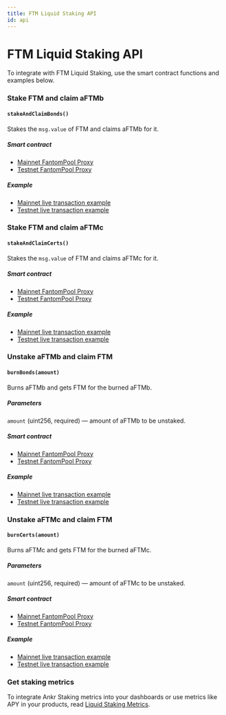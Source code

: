 ```yaml
---
title: FTM Liquid Staking API
id: api
---
```


# FTM Liquid Staking API

To integrate with FTM Liquid Staking, use the smart contract functions and examples below.

### Stake FTM and claim aFTMb

#### `stakeAndClaimBonds()`
 
Stakes the `msg.value` of FTM and claims aFTMb for it.

##### Smart contract

* [Mainnet FantomPool Proxy](https://ftmscan.com/address/0x84db6eE82b7Cf3b47E8F19270abdE5718B936670)
* [Testnet FantomPool Proxy](https://testnet.ftmscan.com/address/0x7B72E8117E69951F1b00178016EEaEE4ce715f28)

##### Example

* [Mainnet live transaction example](https://ftmscan.com/tx/0x8139d09140c1da66479c37e7ccf812a220e553912c97bd61a2c947a47db5fc7f)
* [Testnet live transaction example](https://testnet.ftmscan.com/tx/0xa1f188a65446f82fc635f10ec78272f9f8e0cf3288668a1bc944c0f7bfd5628a)


### Stake FTM and claim aFTMc

#### `stakeAndClaimCerts()`
 
Stakes the `msg.value` of FTM and claims aFTMc for it.

##### Smart contract

* [Mainnet FantomPool Proxy](https://ftmscan.com/address/0x84db6eE82b7Cf3b47E8F19270abdE5718B936670)
* [Testnet FantomPool Proxy](https://testnet.ftmscan.com/address/0x7B72E8117E69951F1b00178016EEaEE4ce715f28)

##### Example

* [Mainnet live transaction example](https://ftmscan.com/tx/0x3744426c4a36cead2d3f1048fd64c1268dc863003c283efdbbf97cee6a9545e4)
* [Testnet live transaction example](https://testnet.ftmscan.com/tx/0xe3c7af52171d3514b7b174863db1f0a4cfe6c33f0c79b3850627f97766996626)

### Unstake aFTMb and claim FTM

#### `burnBonds(amount)`
 
Burns aFTMb and gets FTM for the burned aFTMb.

##### Parameters 

`amount` (uint256, required) — amount of aFTMb to be unstaked.

##### Smart contract

* [Mainnet FantomPool Proxy](https://ftmscan.com/address/0x84db6eE82b7Cf3b47E8F19270abdE5718B936670)
* [Testnet FantomPool Proxy](https://testnet.ftmscan.com/address/0x7B72E8117E69951F1b00178016EEaEE4ce715f28)

##### Example

* [Mainnet live transaction example](https://ftmscan.com/tx/0x067abdbf4a3119d04580cb8b4de9f8af2ecf43bc0e574ba62aba3a89bddfff75)
* [Testnet live transaction example](https://testnet.ftmscan.com/tx/0x14416cf8043e0f7207779394d18b0cf507fb78aa5cbe9209fd576a20067fdec6)


### Unstake aFTMc and claim FTM

#### `burnCerts(amount)`
 
Burns aFTMc and gets FTM for the burned aFTMc.

##### Parameters 

`amount` (uint256, required) — amount of aFTMc to be unstaked.

##### Smart contract

* [Mainnet FantomPool Proxy](https://ftmscan.com/address/0x84db6eE82b7Cf3b47E8F19270abdE5718B936670)
* [Testnet FantomPool Proxy](https://testnet.ftmscan.com/address/0x7B72E8117E69951F1b00178016EEaEE4ce715f28)

##### Example

* [Mainnet live transaction example](https://ftmscan.com/tx/0x303e68588bf68dbfd515a7d1b46198c18b8b978b1bee540ff8386e871c7dc4d9)
* [Testnet live transaction example](https://testnet.ftmscan.com/tx/0x7ca2d6bda3db3d4c60119d6a1bc5e9245d24066669a30caafa275d147cf3c9fc)


### Get staking metrics

To integrate Ankr Staking metrics into your dashboards or use metrics like APY in your products, read [Liquid Staking Metrics](https://ankr.com/docs/staking/extra/staking-metrics).


